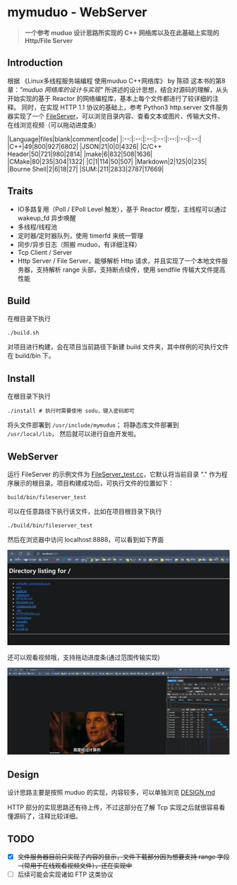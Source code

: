 # mymuduo - WebServer

> **一个参考 muduo 设计思路所实现的 C++ 网络库以及在此基础上实现的 Http/File Server**

## Introduction

根据 《Linux多线程服务端编程 使用muduo C++网络库》 by 陈硕 这本书的第8章：*"muduo 网络库的设计与实现"* 所讲述的设计思想，结合对源码的理解，从头开始实现的基于 Reactor 的网络编程库，基本上每个文件都进行了较详细的注释。
同时，在实现 HTTP 1.1 协议的基础上，参考 Python3 http.server 文件服务器实现了一个 [FileServer](mymuduo/http/FileServer.h)，可以浏览目录内容、查看文本或图片、传输大文件、在线浏览视频（可以拖动进度条）

|Language|files|blank|comment|code|
|:--:|:--:|:--:|:--:|:--:|:--:|:--:|
|C++|49|800|927|6802|
|JSON|21|0|0|4326|
|C/C++ Header|50|721|980|2814|
|make|6|832|508|1636|
|CMake|80|235|304|1322|
|C|1|114|50|507|
|Markdown|2|125|0|235|
|Bourne Shell|2|6|18|27|
|SUM:|211|2833|2787|17669|

## Traits

- IO多路复用（Poll / EPoll Level 触发），基于 Reactor 模型，主线程可以通过 wakeup_fd 异步唤醒
- 多线程/线程池
- 定时器/定时器队列，使用 timerfd 来统一管理
- 同步/异步日志（照搬 muduo，有详细注释）
- Tcp Client / Server
- Http Server / File Server，能够解析 Http 请求，并且实现了一个本地文件服务器，支持解析 range 头部，支持断点续传，使用 sendfile 传输大文件提高性能

## Build

在根目录下执行

```shell
./build.sh
```

对项目进行构建，会在项目当前路径下新建 build 文件夹，其中样例的可执行文件在 build/bin 下。

## Install

在根目录下执行

```shell
./install # 执行时需要使用 sodu，键入密码即可
```

将头文件部署到 ```/usr/include/mymuduo```；
将静态库文件部署到 ```/usr/local/lib```，
然后就可以进行自由开发啦。

## WebServer

运行 FileServer 的示例文件为 [FileServer_test.cc](./mymuduo/http/tests/FileServer_test.cc)，它默认将当前目录 "." 作为程序展示的根目录。项目构建成功后，可执行文件的位置如下：

```shell
build/bin/fileserver_test
```

可以在任意路径下执行该文件，比如在项目根目录下执行

```shell
./build/bin/fileserver_test
```

然后在浏览器中访问 localhost:8888，可以看到如下界面

![web test](src/img/WebTest.png)

还可以观看视频哦，支持拖动进度条(通过范围传输实现)

![testVedio](src/img/TestVideo.png)

## Design

设计思路主要是按照 muduo 的实现，内容较多，可以单独浏览 [DESIGN.md](DESIGN.md)

HTTP 部分的实现思路还有待上传，不过这部分在了解 Tcp 实现之后就很容易看懂源码了，注释比较详细。

## TODO

- [x] ~~文件服务器目前只实现了内容的显示，文件下载部分因为想要支持 range 字段（常用于在线观看视频文件），还在实现中~~
- [ ] 后续可能会实现诸如 FTP 这类协议
